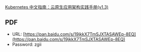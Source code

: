 [Kubernetes 中文指南：云原生应用架构实践手册(v1.3)](https://github.com/rootsongjc/kubernetes-handbook)

## PDF

- URL: [https://pan.baidu.com/s/19jkkX7TmSJXTASAWEp-8EQ](https://pan.baidu.com/s/19jkkX7TmSJXTASAWEp-8EQ)
- Password: zgii
